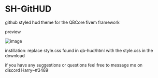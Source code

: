 # SH-GitHUD
github styled hud theme for the QBCore fivem framework

preview 

![image](https://user-images.githubusercontent.com/94418019/184423946-2d290a14-3ae1-4d24-87a9-7e1efe110498.png)

instillation:
replace style.css found in qb-hud/html with the style.css in the download

if you have any suggestions or questions feel free to message me on discord
Harry~#3489
